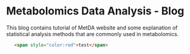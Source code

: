 # Metabolomics Data Analysis - Blog

This blog contains tutorial of MetDA website and some explanation of statistical analysis methods that are commonly used in metabolomics.

```html
   <span style="color:red">test</span>
```
